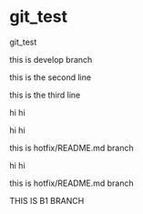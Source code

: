# git_test
git_test


this is develop branch

this is the second line

this is the third line

hi hi

hi hi

this is hotfix/README.md branch

hi hi

this is hotfix/README.md branch

THIS IS B1 BRANCH
